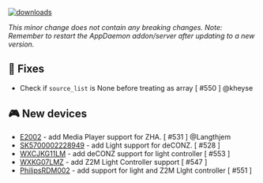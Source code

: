 [![downloads](https://img.shields.io/github/downloads/xaviml/controllerx/VERSION_TAG/total?style=for-the-badge)](http://github.com/xaviml/controllerx/releases/VERSION_TAG)

<!--:warning: This major/minor change contains a breaking change.-->

_This minor change does not contain any breaking changes._
_Note: Remember to restart the AppDaemon addon/server after updating to a new version._

<!--
## :pencil2: Features
-->

## :hammer: Fixes

- Check if `source_list` is None before treating as array [ #550 ] @kheyse

<!--
## :clock2: Performance
-->

<!--
## :scroll: Docs
-->

<!--
## :wrench: Refactor
-->

## :video_game: New devices

- [E2002](https://BASE_URL/controllerx/controllers/E2002) - add Media Player support for ZHA. [ #531 ] @Langthjem
- [SK5700002228949](https://BASE_URL/controllerx/controllers/SK5700002228949) - add Light support for deCONZ. [ #528 ]
- [WXCJKG11LM](https://BASE_URL/controllerx/controllers/WXCJKG11LM) - add deCONZ support for light controller [ #553 ]
- [WXKG07LMZ](https://BASE_URL/controllerx/controllers/WXKG07LMZ) - add Z2M Light Controller support [ #547 ]
- [PhilipsRDM002](https://BASE_URL/controllerx/controllers/PhilipsRDM002) - add support for light and Z2M Llght controller [ #551 ]
